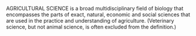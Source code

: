 AGRICULTURAL SCIENCE is a broad multidisciplinary field of biology that encompasses the parts of exact, natural, economic and social sciences that are used in the practice and understanding of agriculture. (Veterinary science, but not animal science, is often excluded from the definition.)
